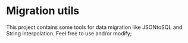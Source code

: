 # Migration utils

This project contains some tools for data migration like JSONtoSQL and String interpolation. Feel free to use and/or modify;
